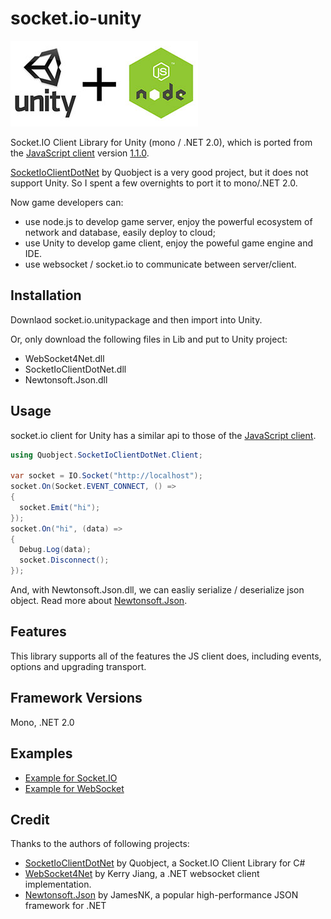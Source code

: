 # socket.io-unity

![unity-nodejs](Demo/unity-nodejs.jpg)

Socket.IO Client Library for Unity (mono / .NET 2.0), which is ported from the [JavaScript client](https://github.com/Automattic/socket.io-client) version [1.1.0](https://github.com/socketio/socket.io-client/releases/tag/1.1.0).

[SocketIoClientDotNet](https://github.com/Quobject/SocketIoClientDotNet) by Quobject is a very good project, but it does not support Unity. So I spent a few overnights to port it to mono/.NET 2.0.

Now game developers can:
* use node.js to develop game server, enjoy the powerful ecosystem of network and database, easily deploy to cloud;
* use Unity to develop game client, enjoy the poweful game engine and IDE.
* use websocket / socket.io to communicate between server/client.

## Installation

Downlaod socket.io.unitypackage and then import into Unity.

Or, only download the following files in Lib and put to Unity project:
* WebSocket4Net.dll
* SocketIoClientDotNet.dll
* Newtonsoft.Json.dll

## Usage
socket.io client for Unity has a similar api to those of the [JavaScript client](https://github.com/Automattic/socket.io-client).

```cs
using Quobject.SocketIoClientDotNet.Client;

var socket = IO.Socket("http://localhost");
socket.On(Socket.EVENT_CONNECT, () =>
{
  socket.Emit("hi");
});
socket.On("hi", (data) =>
{
  Debug.Log(data);
  socket.Disconnect();
});
```

And, with Newtonsoft.Json.dll, we can easliy serialize / deserialize json object. Read more about [Newtonsoft.Json](http://www.newtonsoft.com/json).

## Features
This library supports all of the features the JS client does, including events, options and upgrading transport.

## Framework Versions
Mono, .NET 2.0

## Examples
* [Example for Socket.IO](Demo/TestSocketIOScript.cs)
* [Example for WebSocket](Demo/TestWebSocketScript.cs)

## Credit

Thanks to the authors of following projects:
* [SocketIoClientDotNet](https://github.com/Quobject/SocketIoClientDotNet) by Quobject, a Socket.IO Client Library for C#
* [WebSocket4Net](https://github.com/kerryjiang/WebSocket4Net) by Kerry Jiang, a .NET websocket client implementation.
* [Newtonsoft.Json](https://github.com/JamesNK/Newtonsoft.Json) by JamesNK, a popular high-performance JSON framework for .NET
